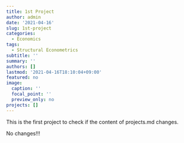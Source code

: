 ```yaml
---
title: 1st Project
author: admin
date: '2021-04-16'
slug: 1st-project
categories:
  - Economics
tags:
  - Structural Econometrics
subtitle: ''
summary: ''
authors: []
lastmod: '2021-04-16T18:10:04+09:00'
featured: no
image:
  caption: ''
  focal_point: ''
  preview_only: no
projects: []
---
```


This is the first project to check if the content of projects.md changes.

No changes!!!